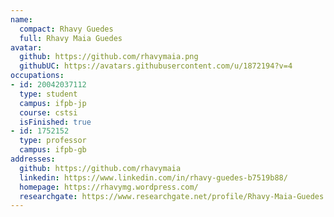 ```yaml
---
name:
  compact: Rhavy Guedes
  full: Rhavy Maia Guedes
avatar:
  github: https://github.com/rhavymaia.png
  githubUC: https://avatars.githubusercontent.com/u/1872194?v=4
occupations:
- id: 20042037112
  type: student
  campus: ifpb-jp
  course: cstsi
  isFinished: true
- id: 1752152
  type: professor
  campus: ifpb-gb
addresses:
  github: https://github.com/rhavymaia
  linkedin: https://www.linkedin.com/in/rhavy-guedes-b7519b88/
  homepage: https://rhavymg.wordpress.com/
  researchgate: https://www.researchgate.net/profile/Rhavy-Maia-Guedes
---
```

